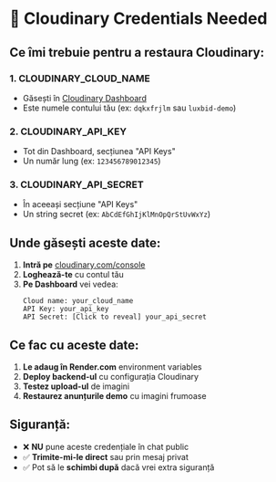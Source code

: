 # 🔑 Cloudinary Credentials Needed

## Ce îmi trebuie pentru a restaura Cloudinary:

### **1. CLOUDINARY_CLOUD_NAME**
- Găsești în [Cloudinary Dashboard](https://cloudinary.com/console)
- Este numele contului tău (ex: `dqkxfrjlm` sau `luxbid-demo`)

### **2. CLOUDINARY_API_KEY** 
- Tot din Dashboard, secțiunea "API Keys"
- Un număr lung (ex: `123456789012345`)

### **3. CLOUDINARY_API_SECRET**
- În aceeași secțiune "API Keys" 
- Un string secret (ex: `AbCdEfGhIjKlMnOpQrStUvWxYz`)

## Unde găsești aceste date:

1. **Intră pe** [cloudinary.com/console](https://cloudinary.com/console)
2. **Loghează-te** cu contul tău
3. **Pe Dashboard** vei vedea:
   ```
   Cloud name: your_cloud_name
   API Key: your_api_key
   API Secret: [Click to reveal] your_api_secret
   ```

## Ce fac cu aceste date:

1. **Le adaug în Render.com** environment variables
2. **Deploy backend-ul** cu configurația Cloudinary
3. **Testez upload-ul** de imagini
4. **Restaurez anunțurile demo** cu imagini frumoase

## Siguranță:

- ❌ **NU** pune aceste credențiale în chat public
- ✅ **Trimite-mi-le direct** sau prin mesaj privat
- ✅ Pot să le **schimbi după** dacă vrei extra siguranță
